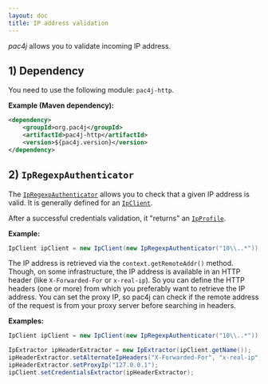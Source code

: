 ```yaml
---
layout: doc
title: IP address validation
---
```


*pac4j* allows you to validate incoming IP address.

## 1) Dependency

You need to use the following module: `pac4j-http`.

**Example (Maven dependency):**

```xml
<dependency>
    <groupId>org.pac4j</groupId>
    <artifactId>pac4j-http</artifactId>
    <version>${pac4j.version}</version>
</dependency>
```

## 2) `IpRegexpAuthenticator`

The [`IpRegexpAuthenticator`](https://github.com/pac4j/pac4j/blob/master/pac4j-http/src/main/java/org/pac4j/http/authorization/authorizer/IpRegexpAuthorizer.java) allows you to check that a given IP address is valid. It is generally defined for an [`IpClient`](https://github.com/pac4j/pac4j/blob/master/pac4j-http/src/main/java/org/pac4j/http/client/direct/IpClient.java).

After a successful credentials validation, it "returns" an [`IpProfile`](https://github.com/pac4j/pac4j/blob/master/pac4j-http/src/main/java/org/pac4j/http/profile/IpProfile.java).

**Example:**

```java
IpClient ipClient = new IpClient(new IpRegexpAuthenticator("10\\..*"));
```

The IP address is retrieved via the `context.getRemoteAddr()` method. Though, on some infrastructure, the IP address is available in an HTTP header (like `X-Forwarded-For` or `x-real-ip`). So you can define the HTTP headers (one or more) from which you preferably want to retrieve the IP address. You can set the proxy IP, so pac4j can check if the remote address of the request is from your proxy server before searching in headers.

**Examples:**

```java
IpClient ipClient = new IpClient(new IpRegexpAuthenticator("10\\..*"));

IpExtractor ipHeaderExtractor = new IpExtractor(ipClient.getName());
ipHeaderExtractor.setAlternateIpHeaders("X-Forwarded-For", "x-real-ip");
ipHeaderExtractor.setProxyIp("127.0.0.1");
ipClient.setCredentialsExtractor(ipHeaderExtractor);
```

